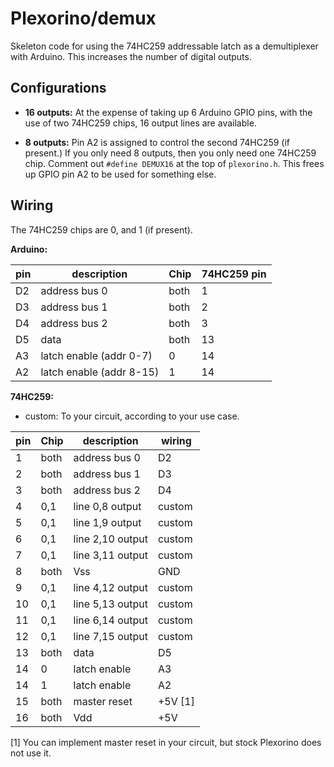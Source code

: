 # Plexorino/demux

Skeleton code for using the 74HC259 addressable latch as a demultiplexer with Arduino. This increases the number of digital outputs.

## Configurations

* **16 outputs:** At the expense of taking up 6 Arduino GPIO pins, with the use of two 74HC259 chips, 16 output lines are available.
  
* **8 outputs:** Pin A2 is assigned to control the second 74HC259 (if present.) If you only need 8 outputs, then you only need one 74HC259 chip. Comment out `#define DEMUX16` at the top of `plexorino.h`. This frees up GPIO pin A2 to be used for something else.

## Wiring

The 74HC259 chips are 0, and 1 (if present).

**Arduino:**

| pin | description              | Chip | 74HC259 pin  |
|-----|--------------------------|------|--------------|
| D2  | address bus 0            | both | 1            |
| D3  | address bus 1            | both | 2            |
| D4  | address bus 2            | both | 3            |
| D5  | data                     | both | 13           |
| A3  | latch enable (addr 0-7)  | 0    | 14           |
| A2  | latch enable (addr 8-15) | 1    | 14           |

**74HC259:**

- custom: To your circuit, according to your use case.

| pin | Chip | description      | wiring  |
|-----|------|------------------|---------|
| 1   | both | address bus 0    | D2      |
| 2   | both | address bus 1    | D3      |
| 3   | both | address bus 2    | D4      |
| 4   | 0,1  | line 0,8 output  | custom  |
| 5   | 0,1  | line 1,9 output  | custom  |
| 6   | 0,1  | line 2,10 output | custom  |
| 7   | 0,1  | line 3,11 output | custom  |
| 8   | both | Vss              | GND     |
| 9   | 0,1  | line 4,12 output | custom  |
| 10  | 0,1 |  line 5,13 output | custom  |
| 11  | 0,1  | line 6,14 output | custom  |
| 12  | 0,1  | line 7,15 output | custom  |
| 13  | both | data             | D5      |
| 14  | 0    | latch enable     | A3      |
| 14  | 1    | latch enable     | A2      |
| 15  | both | master reset     | +5V \[1] |
| 16  | both | Vdd              | +5V     |

\[1] You can implement master reset in your circuit, but stock Plexorino does not use it.

